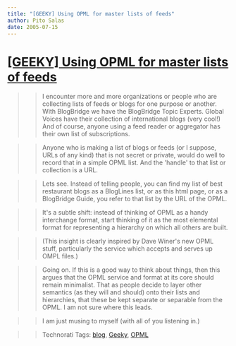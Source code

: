 ```yaml
---
title: "[GEEKY] Using OPML for master lists of feeds"
author: Pito Salas
date: 2005-07-15
---
```

# [[GEEKY] Using OPML for master lists of feeds](None)



>>

>> I encounter more and more organizations or people who are collecting lists
of feeds or blogs for one purpose or another. With BlogBridge we have the
BlogBridge Topic Experts. Global Voices have their collection of international
blogs (very cool!) And of course, anyone using a feed reader or aggregator has
their own list of subscriptions.

>>

>> Anyone who is making a list of blogs or feeds (or I suppose, URLs of any
kind) that is not secret or private, would do well to record that in a simple
OPML list. And the 'handle' to that list or collection is a URL.

>>

>> Lets see. Instead of telling people, you can find my list of best
restaurant blogs as a BlogLines list, or as this html page, or as a BlogBridge
Guide, you refer to that list by the URL of the OPML.

>>

>> It's a subtle shift: instead of thinking of OPML as a handy interchange
format, start thinking of it as the most elemental format for representing a
hierarchy on which all others are built.

>>

>> (This insight is clearly inspired by Dave Winer's new OPML stuff,
particularly the service which accepts and serves up OMPL files.)

>>

>> Going on. If this is a good way to think about things, then this argues
that the OPML service and format at its core should remain minimalist. That as
people decide to layer other semantics (as they will and should) onto their
lists and hierarchies, that these be kept separate or separable from the OPML.
I am not sure where this leads.

>>

>> I am just musing to myself (with all of you listening in.)

>>

>> Technorati Tags: [blog](<http://technorati.com/tag/blog>),
[Geeky](<http://technorati.com/tag/Geeky>),
[OPML](<http://technorati.com/tag/OPML>)


